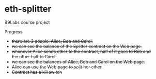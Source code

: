 # eth-splitter
B9Labs course project

Progress
* ~~there are 3 people: Alice, Bob and Carol.~~
* ~~we can see the balance of the Splitter contract on the Web page.~~
* ~~whenever Alice sends ether to the contract, half of it goes to Bob and the other half to Carol.~~
* ~~we can see the balances of Alice, Bob and Carol on the Web page.~~
* ~~Alice can use the Web page to split her ether~~
* ~~Contract has a kill switch~~
